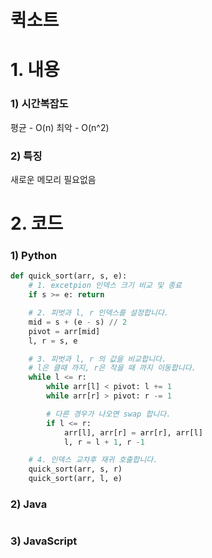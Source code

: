 #  퀵소트

# 1. 내용
### 1) 시간복잡도
평균 - O(n)
최악 - O(n^2)

### 2) 특징
새로운 메모리 필요없음

# 2. 코드
### 1) Python
```python
def quick_sort(arr, s, e):
    # 1. excetpion 인덱스 크기 비교 및 종료
    if s >= e: return

    # 2. 피벗과 l, r 인덱스를 설정합니다.
    mid = s + (e - s) // 2
    pivot = arr[mid]
    l, r = s, e

    # 3. 피벗과 l, r 의 값을 비교합니다.
    # l은 클때 까지, r은 작을 때 까지 이동합니다.
    while l <= r:
        while arr[l] < pivot: l += 1
        while arr[r] > pivot: r -= 1

        # 다른 경우가 나오면 swap 합니다.
        if l <= r:
            arr[l], arr[r] = arr[r], arr[l]
            l, r = l + 1, r -1

    # 4. 인덱스 교차후 재귀 호출합니다.
    quick_sort(arr, s, r)
    quick_sort(arr, l, e)
```

### 2) Java
```java

```

### 3) JavaScript
```js

```
